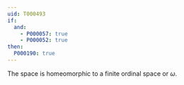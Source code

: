 ```yaml
---
uid: T000493
if:
  and:
    - P000057: true
    - P000052: true
then:
  P000190: true
---
```


The space is homeomorphic to a finite ordinal space or $\omega$.
